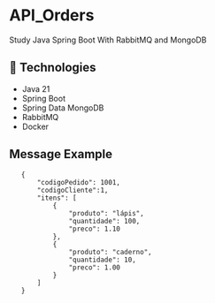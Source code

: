 # API_Orders
Study Java Spring Boot With RabbitMQ and MongoDB

## :rocket: Technologies 

* Java 21
* Spring Boot
* Spring Data MongoDB
* RabbitMQ
* Docker

## Message Example
````
   {
       "codigoPedido": 1001,
       "codigoCliente":1,
       "itens": [
           {
               "produto": "lápis",
               "quantidade": 100,
               "preco": 1.10
           },
           {
               "produto": "caderno",
               "quantidade": 10,
               "preco": 1.00
           }
       ]
   }